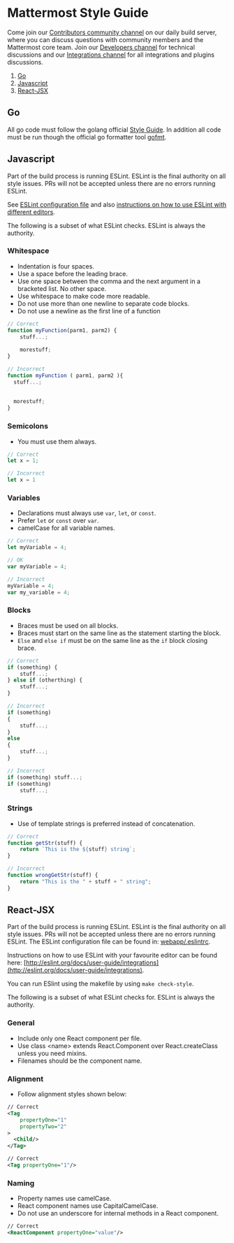 # Mattermost Style Guide

Come join our [Contributors community channel](https://community.mattermost.com/core/channels/tickets) on our daily build server, where you can discuss questions with community members and the Mattermost core team. Join our [Developers channel](https://community.mattermost.com/core/channels/developers) for technical discussions and our [Integrations channel](https://community.mattermost.com/core/channels/integrations) for all integrations and plugins discussions.

1. [Go](#go)
2. [Javascript](#javascript)
3. [React-JSX](#react-jsx)

## Go

All go code must follow the golang official [Style Guide](https://golang.org/doc/effective_go.html). In addition all code must be run though the official go formatter tool [gofmt](https://golang.org/cmd/gofmt/).


## Javascript

Part of the build process is running ESLint. ESLint is the final authority on all style issues. PRs will not be accepted unless there are no errors running ESLint. 

See [ESLint configuration file](https://github.com/mattermost/mattermost-webapp/blob/master/.eslintrc.json) and also [instructions on how to use ESLint with different editors](http://eslint.org/docs/user-guide/integrations).

The following is a subset of what ESLint checks. ESLint is always the authority. 

### Whitespace

- Indentation is four spaces.
- Use a space before the leading brace.
- Use one space between the comma and the next argument in a bracketed list. No other space.
- Use whitespace to make code more readable.
- Do not use more than one newline to separate code blocks. 
- Do not use a newline as the first line of a function

```javascript
// Correct
function myFunction(parm1, parm2) {
    stuff...;
  
    morestuff;
}

// Incorrect
function myFunction ( parm1, parm2 ){
  stuff...;
    
    
  morestuff;
}

```

### Semicolons

- You must use them always.

```javascript
// Correct
let x = 1;

// Incorrect
let x = 1
```

### Variables

- Declarations must always use `var`, `let`, or `const`.
- Prefer `let` or `const` over `var`.
- camelCase for all variable names.

```javascript
// Correct
let myVariable = 4;

// OK
var myVariable = 4;

// Incorrect
myVariable = 4;
var my_variable = 4;
```

### Blocks

- Braces must be used on all blocks.
- Braces must start on the same line as the statement starting the block.
- `Else` and `else if` must be on the same line as the `if` block closing brace.

```javascript
// Correct
if (something) {
    stuff...;
} else if (otherthing) {
    stuff...;
}

// Incorrect
if (something)
{
    stuff...;
}
else
{
    stuff...;
}

// Incorrect
if (something) stuff...;
if (something)
    stuff...;

```

### Strings

- Use of template strings is preferred instead of concatenation.

```javascript
// Correct
function getStr(stuff) {
    return `This is the ${stuff} string`;
}

// Incorrect
function wrongGetStr(stuff) {
    return "This is the " + stuff + " string";
}
```

## React-JSX

Part of the build process is running ESLint. ESLint is the final authority on all style issues. PRs will not be accepted unless there are no errors running ESLint. The ESLint configuration file can be found in: [webapp/.eslintrc](https://github.com/mattermost/mattermost-webapp/blob/master/.eslintrc.json).

Instructions on how to use ESLint with your favourite editor can be found here: [http://eslint.org/docs/user-guide/integrations](http://eslint.org/docs/user-guide/integrations).

You can run ESlint using the makefile by using `make check-style`.

The following is a subset of what ESLint checks for. ESLint is always the authority. 

### General

- Include only one React component per file.
- Use class \<name\> extends React.Component over React.createClass unless you need mixins.
- Filenames should be the component name.

### Alignment

- Follow alignment styles shown below:
```xml
// Correct
<Tag
    propertyOne="1"
    propertyTwo="2"
>
  <Child/>
</Tag>

// Correct
<Tag propertyOne="1"/>
```

### Naming

- Property names use camelCase.
- React component names use CapitalCamelCase.
- Do not use an underscore for internal methods in a React component. 

```xml
// Correct
<ReactComponent propertyOne="value"/>
```
